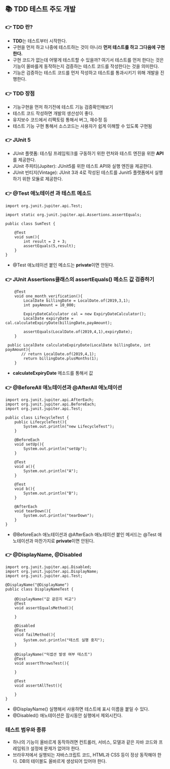 ## 📚 TDD 테스트 주도 개발 
### 👉 TDD 란?

+ <strong>TDD</strong>는 테스트부터 시작한다.
+  구현을 먼저 하고 나중에 테스트하는 것이 아니라 <strong>먼저 테스트를 하고 그다음에 구현한다.</strong></br>
+ 구현 코드가 없는데 어떻게 테스트할 수 있을까? 여기서 테스트를 먼저 한다는 것은 기능이 올바를게 동작하는지 검증하는 테스트 코드를 작성한다는 것을 의미한다.</br>
+ 기능은 검증하는 테스트 코드를 먼저 작성하고 테스트를 통과시키기 위해 개발을 진행한다.

### 👉 TDD 장점
+ 기능구현을 먼저 하기전에 테스트 기능 검증확인해보기
+ 테스트 코드 작성하면 개발의 생산성이 좋다.
+ 유지보수 코드에서 리팩토링 통해서 버그, 재수정 등 
+ 테스트 기능 구현 통해서 소스코드는 사용자가 쉽게 이해할 수 있도록 구현됨 

### 👉 JUnit 5
+ JUnit 플랫폼: 테스팅 프레임워크를 구동하기 위한 런처와 테스트 엔진을 위한 <strong>API</strong>를 제공한다. 
+ JUnit 주피티(Jupiter): JUnit5를 위한 테스트 API와 실행 엔진을 제공한다.
+ JUnit 빈티지(Vintage): JUnit 3과 4로 작성된 테스트를 Junit5 플랫폼에서 실행하기 위한 모듈로 제공한다.

### 👉 @Test 애노테이션 과 테스트 메소드
```
import org.junit.jupiter.api.Test;

import static org.junit.jupiter.api.Assertions.assertEquals;

public class SumTest {

    @Test
    void sum(){
        int result = 2 + 3;
        assertEquals(5,result);
    }
}
```
+ @Test 애노테이션 붙인 메소드는 <strong>private</strong>이면 안된다.

### 👉 JUnit Assertions클래스의 assertEquals() 메소드 값 검증하기
```
    @Test
    void one_month_verification(){
        LocalDate billingDate = LocalDate.of(2019,3,1);
        int payAmount = 10_000;

        ExpiryDateCalculator cal = new ExpiryDateCalculator();
        LocalDate expiryDate = cal.calculateExpiryDate(billingDate,payAmount);

        assertEquals(LocalDate.of(2019,4,1),expiryDate);
    }
```
```
 public LocalDate calculateExpiryDate(LocalDate billingDate, int payAmount){
       // return LocalDate.of(2019,4,1);
        return billingDate.plusMonths(1);
    }
```
+ <strong>calculateExpiryDate</strong> 메소드를 통해서 값  
### 👉 @BeforeAll 애노테이션과 @AfterAll 애노테이션
```
import org.junit.jupiter.api.AfterEach;
import org.junit.jupiter.api.BeforeEach;
import org.junit.jupiter.api.Test;

public class LifecycleTest {
    public LifecycleTest(){
        System.out.println("new LifecycleTest");
    }

    @BeforeEach
    void setUp(){
        System.out.println("setUp");
    }

    @Test
    void a(){
        System.out.println("A");
    }

    @Test
    void b(){
        System.out.println("B");
    }

    @AfterEach
    void tearDown(){
        System.out.println("tearDown");
    }
}

```
+ @BeforeEach 애노테이션과 @AfterEach 애노테이션 붙인 메서드는 @Test 애노테이션과 마찬가지로 <strong>private</strong>이면 안된다.
### 👉 @DisplayName, @Disabled
```
import org.junit.jupiter.api.Disabled;
import org.junit.jupiter.api.DisplayName;
import org.junit.jupiter.api.Test;

@DisplayName("@DisplayName")
public class DisplayNameTest {

    @DisplayName("값 같은지 비교")
    @Test
    void assertEqualsMethod(){

    }

    @Disabled
    @Test
    void failMethod(){
        System.out.println("테스트 실행 중지");
    }

    @DisplayName("익셉션 발생 여부 테스트")
    @Test
    void assertThrowsTest(){

    }

    @Test
    void assertAllTest(){

    }
}

```
+ @DisplayName() 실행해서 사용하면 테스트에 표시 이름을 붙일 수 있다. 
+ @Disabled() 애노테이션은 잠시동안 실행에서 제외시킨다.

### 테스트 범우와 종류
+ 하나의 기능이 올바르게 동작하려면 컨트롤러, 서비스, 모델과 같은 자바 코드와 프레임워크 설정에 문제가 없어야 한다. 
+ 브라우저에서 실행되는 자바스크립트 코드, HTML과 CSS 등이 정상 동작해야 한다. DB의 테이블도 올바르게 생성되어 있어야 한다.



